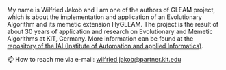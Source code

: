 My name is Wilfried Jakob and I am one of the authors of GLEAM project, which is about the implementation and application of an Evolutionary Algorithm and its 
memetic extension HyGLEAM.
The project is the result of about 30 years of application and research on Evolutionary and Memetic Algorithms at KIT, Germany. 
More information can be found at the [repository of the IAI (Institute of Automation and applied Informatics)](https://github.com/KIT-IAI).

 📫 How to reach me via e-mail: wilfried.jakob@partner.kit.edu

<!---
WilfriedJakob/WilfriedJakob is a ✨ special ✨ repository because its `README.md` (this file) appears on your GitHub profile.
You can click the Preview link to take a look at your changes.
--->
